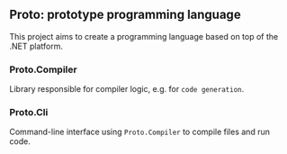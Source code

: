 ## Proto: prototype programming language

This project aims to create a programming language
based on top of the .NET platform.

### Proto.Compiler

Library responsible for compiler logic, e.g.
for `code generation`.

### Proto.Cli

Command-line interface using `Proto.Compiler` to
compile files and run code.
